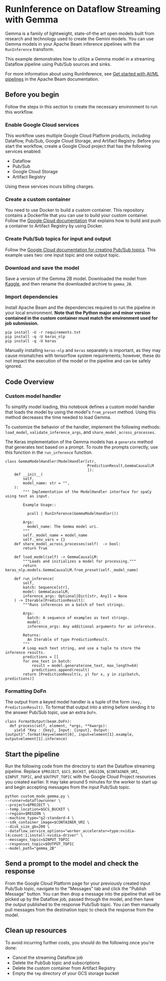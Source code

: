 # RunInference on Dataflow Streaming with Gemma

Gemma is a family of lightweight, state-of-the art open models built from research and technology used to create the Gemini models.
You can use Gemma models in your Apache Beam inference pipelines with the `RunInference` transform.

This example demonstrates how to utilize a Gemma model in a streaming Dataflow pipeline using Pub/Sub sources and sinks.

For more information about using RunInference, see [Get started with AI/ML pipelines](https://beam.apache.org/documentation/ml/overview/) in the Apache Beam documentation.

## Before you begin

Follow the steps in this section to create the necessary environment to run this workflow.

### Enable Google Cloud services

This workflow uses multiple Google Cloud Platform products, including Dataflow, Pub/Sub, Google Cloud Storage, and Artifact Registry. Before you start the workflow, create a Google Cloud project that has the following services enabled:

* Dataflow
* Pub/Sub
* Google Cloud Storage
* Artifact Registry

Using these services incurs billing charges.

### Create a custom container

You need to use Docker to build a custom container. This repository contains a Dockerfile that you can use to build your custom container. Follow the [Google Cloud documentation](https://cloud.google.com/dataflow/docs/guides/build-container-image#build_and_push_the_image) that explains how to build and push a container to Artifact Registry by using Docker.

### Create Pub/Sub topics for input and output

Follow the [Google Cloud documentation for creating Pub/Sub topics](https://cloud.google.com/pubsub/docs/create-topic#pubsub_create_topic-Console). This example uses two: one input topic and one output topic.

### Download and save the model

Save a version of the Gemma 2B model. Downloaded the model from [Kaggle](https://www.kaggle.com/models/keras/gemma/frameworks/keras/variations/gemma_2b_en), and then rename the downloaded archive to `gemma_2B`.

### Import dependencies

Install Apache Beam and the dependencies required to run the pipeline in your local environment. **Note that the Python major and minor version contained in the custom container must match the environment used for job submission.**

```
pip install -U -r requirements.txt
pip install -q -U keras_nlp
pip install -q -U keras
```

Manually installing `keras-nlp` and `keras` separately is important, as they may cause mismatches with tensorflow system requirements; however, these do not impact the execution of the model or the pipeline and can be safely ignored.

## Code Overview

### Custom model handler

To simplify model loading, this notebook defines a custom model handler that loads the model by using the model's `from_preset` method. Using this method decreases the time needed to load Gemma.

To customize the behavior of the handler, implement the following methods: `load_model`, `validate_inference_args`, and `share_model_across_processes`.

The Keras implementation of the Gemma models has a `generate` method
that generates text based on a prompt. To route the prompts correctly, use this function in the `run_inference` function.

```
class GemmaModelHandler(ModelHandler[str,
                                     PredictionResult,GemmaCausalLM
                                     ]):
    def __init__(
        self,
        model_name: str = "",
    ):
        """ Implementation of the ModelHandler interface for spaCy using text as input.

        Example Usage::

          pcoll | RunInference(GemmaModelHandler())

        Args:
          model_name: The Gemma model uri.
        """
        self._model_name = model_name
        self._env_vars = {}
    def share_model_across_processes(self)  -> bool:
        return True

    def load_model(self) -> GemmaCausalLM:
        """Loads and initializes a model for processing."""
        return keras_nlp.models.GemmaCausalLM.from_preset(self._model_name)

    def run_inference(
        self,
        batch: Sequence[str],
        model: GemmaCausalLM,
        inference_args: Optional[Dict[str, Any]] = None
    ) -> Iterable[PredictionResult]:
        """Runs inferences on a batch of text strings.

        Args:
          batch: A sequence of examples as text strings.
          model:
          inference_args: Any additional arguments for an inference.

        Returns:
          An Iterable of type PredictionResult.
        """
        # Loop each text string, and use a tuple to store the inference results.
        predictions = []
        for one_text in batch:
            result = model.generate(one_text, max_length=64)
            predictions.append(result)
        return [PredictionResult(x, y) for x, y in zip(batch, predictions)]
```

### Formatting DoFn

The output from a keyed model handler is a tuple of the form `(key, PredictionResult)`. To format that output into a string before sending it to the answer Pub/Sub topic, use an extra `DoFn`.

```
class FormatOutput(beam.DoFn):
  def process(self, element, *args, **kwargs):
    yield "Key : {key}, Input: {input}, Output: {output}".format(key=element[0], input=element[1].example, output=element[1].inference)
```

## Start the pipeline
Run the following code from the directory to start the Dataflow streaming pipeline. Replace `$PROJECT`, `$GCS_BUCKET`, `$REGION`, `$CONTAINER_URI`, `$INPUT_TOPIC`, and `$OUTPUT_TOPIC` with the Google Cloud Project resources you created earlier. It may take around 5 minutes for the worker to start up and begin accepting messages from the input Pub/Sub topic. 

```
python custom_mode_gemma.py \
--runner=dataflowrunner \
--project=$PROJECT \
--temp_location=$GCS_BUCKET \
--region=$REGION \
--machine_type="g2-standard-4 \
--sdk_container_image=$CONTAINER_URI \ 
--disk_size_gb=200 \
--dataflow_service_options="worker_accelerator=type:nvidia-l4;count:1;install-nvidia-driver" \
--messages_topic=$INPUT_TOPIC
--responses_topic=$OUTPUT_TOPIC
--model_path="gemma_2B"
```

## Send a prompt to the model and check the response

From the Google Cloud Platform page for your previously created input Pub/Sub topic, navigate to the "Messages" tab and click the "Publish Message" button. You can then drop a message into the pipeline that will be picked up by the Dataflow job, passed through the model, and then have the output published to the response Pub/Sub topic. You can then manually pull messages from the destination topic to check the response from the model.

## Clean up resources

To avoid incurring further costs, you should do the following once you're done:


*   Cancel the streaming Dataflow job
*   Delete the PubSub topic and subscriptions
*   Delete the custom container from Artifact Registry
*   Empty the `tmp` directory of your GCS storage bucket